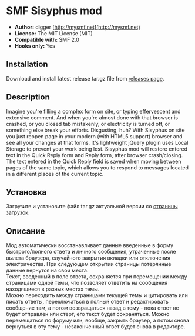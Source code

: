 # SMF Sisyphus mod
* **Author:** digger [http://mysmf.net](http://mysmf.net)  
* **License:** The MIT License (MIT)
* **Compatible with:** SMF 2.0
* **Hooks only:** Yes

## Installation  
Download and install latest release tar.gz file from [releases page](https://github.com/realdigger/SMF-Sisyphus/releases).

## Description
Imagine you're filling a complex form on site, or typing effervescent and extensive comment. And when you're almost done with that browser is crashed, or you closed tab mistakenly, or electricity is turned off, or something else break your efforts. Disgusting, huh?
With Sisyphus on site you just reopen page in your modern (with HTML5 support) browser and see all your changes at that forms. It's lightweight jQuery plugin uses Local Storage to prevent your work being lost.
Sisyphus mod will restore entered text in the Quick Reply form and Reply form, after browser crash/closing.  
The text entered in the Quick Reply field is saved when moving between pages of the same topic, which allows you to respond to messages located in a different places of the current topic.

## Установка    
Загрузите и установите файл tar.gz актуальной версии со [страницы загрузок](https://github.com/realdigger/SMF-Sisyphus/releases).

## Описание
Мод автоматически восстанавливает данные введенные в форму быстрого/полного ответа и личного сообщения, утраченные после вылета браузера, случайного закрытия вкладки или отключения электричества. При следующем открытии страницы потерянные данные вернутся на свои места.    
Текст, введенный в поле ответа, сохраняется при перемещении между страницами одной темы, что позволяет ответить на сообщения находящиеся в разных местах темы.  
Можно переходить между страницами текущей темы и цитировать или писать ответы, переключаться в полный ответ и редактировать сообщение там, а потом возвращаться назад в тему - пока ответ не будет отправлен или стерт, его текст будет сохраняться. Можно перемещаться по форуму или, вообще, закрыть браузер, а потом снова вернуться в эту тему - незаконченный ответ будет снова в редакторе.
